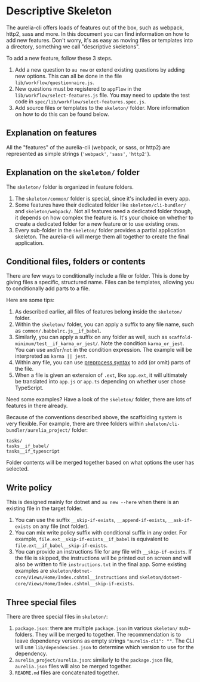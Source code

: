 # Descriptive Skeleton

The aurelia-cli offers loads of features out of the box, such as webpack, http2, sass and more. In this document you can find information on how to add new features. Don't worry, it's as easy as moving files or templates into a directory, something we call "descriptive skeletons".

To add a new feature, follow these 3 steps.

1. Add a new question to `au new` or extend existing questions by adding new options. This can all be done in the file `lib/workflow/questionnaire.js`.
2. New questions must be registered to `appFlow` in the `lib/workflow/select-features.js` file. You may need to update the test code in `spec/lib/workflow/select-features.spec.js`.
3. Add source files or templates to the `skeleton/` folder. More information on how to do this can be found below.

## Explanation on features

All the "features" of the aurelia-cli (webpack, or sass, or http2) are represented as simple strings (`'webpack'`, `'sass'`, `'http2'`).

## Explanation on the `skeleton/` folder

The `skeleton/` folder is organized in feature folders.

1. The `skeleton/common/` folder is special, since it's included in every app.
2. Some features have their dedicated folder like `skeleton/cli-bundler/` and `skeleton/webpack/`. Not all features need a dedicated folder though, it depends on how complex the feature is. It's your choice on whether to create a dedicated folder for a new feature or to use existing ones.
3. Every sub-folder in the `skeleton/` folder provides a partial application skeleton. The aurelia-cli will merge them all together to create the final application.

## Conditional files, folders or contents

There are few ways to conditionally include a file or folder. This is done by giving files a specific, structured name. Files can be templates, allowing you to conditionally add parts to a file.

Here are some tips:

1. As described earlier, all files of features belong inside the `skeleton/` folder.
2. Within the `skeleton/` folder, you can apply a suffix to any file name, such as `common/.babbelrc.js__if_babel`.
3. Similarly, you can apply a suffix on any folder as well, such as `scaffold-minimum/test__if_karma_or_jest/`. Note the condition `karma_or_jest`. You can use `and`/`or`/`not` in the condition expression. The example will be interpreted as `karma || jest`.
4. Within any file, you can use [preprocess syntax](https://github.com/jsoverson/preprocess) to add (or omit) parts of the file.
5. When a file is given an extension of `.ext`, like `app.ext`, it will ultimately be translated into `app.js` or `app.ts` depending on whether user chose TypeScript.

Need some examples? Have a look of the `skeleton/` folder, there are lots of features in there already.

Because of the conventions described above, the scaffolding system is very flexible. For example, there are three folders within `skeleton/cli-bundler/aurelia_project/` folder:
```
tasks/
tasks__if_babel/
tasks__if_typescript
```
Folder contents will be merged together based on what options the user has selected.

## Write policy

This is designed mainly for dotnet and `au new --here` when there is an existing file in the target folder.

1. You can use the suffix `__skip-if-exists`, `__append-if-exists`, `__ask-if-exists` on any file (not folder).
2. You can mix write policy suffix with conditional suffix in any order. For example, `file.ext__skip-if-exists__if_babel` is equivalent to `file.ext__if_babel__skip-if-exists`.
3. You can provide an instructions file for any file with `__skip-if-exists`. If the file is skipped, the instructions will be printed out on screen and will also be written to file `instructions.txt` in the final app. Some existing examples are `skeleton/dotnet-core/Views/Home/Index.cshtml__instructions` and `skeleton/dotnet-core/Views/Home/Index.cshtml__skip-if-exists`.

## Three special files

There are three special files in `skeleton/`:

1. `package.json`: there are multiple `package.json` in various `skeleton/` sub-folders. They will be merged to together. The recommendation is to leave dependency versions as empty strings `"aurelia-cli": ""`. The CLI will use `lib/dependencies.json` to determine which version to use for the dependency.
2. `aurelia_project/aurelia.json`: similarly to the `package.json` file, `aurelia.json` files will also be merged together.
3. `README.md` files are concatenated together.
